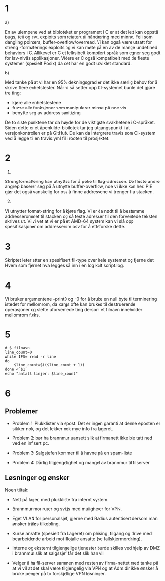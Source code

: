 # 1
a)

En av ulempene ved at bibloteket er programert i 
C er at det lett kan oppstå bugs, feil og evt. exploits 
som relatert til håndtering med minne. Feil som dangling pointers,
buffer-overflow/overread. Vi kan også være utsatt for streng
-formaterings exploits og vi kan møte på en av de mange undefined 
behaviors i C. Allikevel er C et felksibelt kompilert språk som
egner seg godt for lav-nivås applikasjoner. Videre er C
også kompatibelt med de fleste systemer (spesielt Posix) da
det har en godt utviklet standard.

b)

Med tanke på at vi har en 95% dekningsgrad er det ikke særlig behov
for å skrive flere enhetstester. Når vi så setter opp CI-systemet
burde det gjøre tre ting:
* kjøre alle enhetstestene
* fuzze alle funksjoner som manipulerer minne på noe vis.
* benytte seg av address sanitizing

De to siste punktene tar da høyde for de viktigste svakhetene
i C-språket. Siden dette er et åpenkilde-bibilotek tar jeg
utgangspunkt i at versjonkontrollen er på GitHub. De kan da
intergrere travis som CI-system ved å legge til en travis.yml fil
i rooten til prosjektet. 

# 2
1)

Strengformattering kan utnyttes for å peke til flag-adressen. De
fleste andre angrep baserer seg på å utnytte buffer-overflow, noe vi ikke 
kan her. 
PIE gjør det også vanskelig for oss å finne addressene vi trenger fra stacken.

2)
Vi utnytter format-string for å kjøre flag. Vi er da nødt til å bestemme
addresserommet til stacken og så teste adresser til den forventede teksten 
skrives ut. Vi vi vet at vi er på et AMD-64 system kan vi slå opp spesifikasjoner
om addresserom osv for å etteforske dette.

# 3
Skriptet leter etter en spesifisert fil-type over hele systemet og fjerne det
Hvem som fjernet hva legges så inn i en log kalt script.log.

# 4
Vi bruker argumentene -print0 og -0 for å bruke en null
byte til terminering istedet for mellomrom, da xargs ofte
kan brukes til destruerende operasjoner og slette uforventede
ting dersom et filnavn inneholder mellomrom f.eks.

# 5
```shell
# $ filnavn
line_count=0
while IFS= read -r line
do
	$line_count=$(($line_count + 1))
done <`$1`
echo "antall linjer: $line_count"
```

# 6

## Problemer
* Problem 1: Plukklister via epost. Det er ingen garanti
at denne eposten er sikker nok, og det lekker nok mye info
fra lageret.
  
* Problem 2: bør ha brannmur uansett slik at firmanett ikke ble tatt
ned ved en infisert pc.
  
* Problem 3: Salgsjefen kommer til å havne på en spam-liste

* Problem 4: Dårlig tilgjengelighet og mangel av brannmur til filserver
## Løsninger og ønsker
Noen tiltak:
* Nett på lager, med plukkliste fra internt system.
  
* Brannmur mot ruter og svitjs med muligheter for VPN.
  
* Eget VLAN for personalsjef, gjerne med Radius autentisert
dersom man ønsker tråløs tilkobling. 
  
* Kurse ansatte (spesielt fra Lageret) om phising, tilgang
og drive med bearbeidende arbeid mot illojalle ansatte (se
  fallskjermordning).
  
* Interne og eksternt  tilgjengelige tjenester burde skilles
ved hjelp av DMZ i brannmur slik at salgssjef får det slik han vil

* Velger å ha fil-server sammen med resten av firma-nettet
med tanke på at vi vil at det skal være tilgjengelig via VPN 
og at Adm.dir ikke ønsker å bruke penger på to forskjellige VPN
  løsninger.